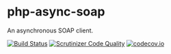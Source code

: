 # php-async-soap
An asynchronous SOAP client.

[![Build Status](https://travis-ci.org/meng-tian/php-async-soap.svg?branch=master)](https://travis-ci.org/meng-tian/php-async-soap)
[![Scrutinizer Code Quality](https://scrutinizer-ci.com/g/meng-tian/php-async-soap/badges/quality-score.png?b=master)](https://scrutinizer-ci.com/g/meng-tian/php-async-soap/?branch=master)
[![codecov.io](https://codecov.io/github/meng-tian/php-async-soap/coverage.svg?branch=master)](https://codecov.io/github/meng-tian/php-async-soap?branch=master)

